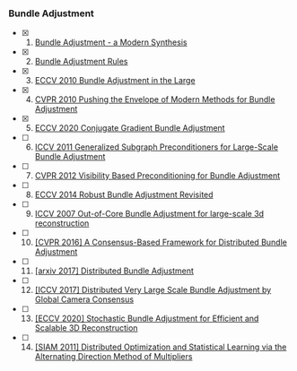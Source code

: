 ### Bundle Adjustment

- [x] 1. [Bundle Adjustment - a Modern Synthesis]()
- [x] 2. [Bundle Adjustment Rules]()
- [x] 3. [ECCV 2010 Bundle Adjustment in the Large]()
- [x] 4. [CVPR 2010 Pushing the Envelope of Modern Methods for Bundle Adjustment]()
- [x] 5. [ECCV 2020 Conjugate Gradient Bundle Adjustment]()
- [ ] 6. [ICCV 2011 Generalized Subgraph Preconditioners for Large-Scale Bundle Adjustment]()
- [ ] 7. [CVPR 2012 Visibility Based Preconditioning for Bundle Adjustment]()
- [ ] 8. [ECCV 2014 Robust Bundle Adjustment Revisited]()

- [ ] 9. [ICCV 2007 Out-of-Core Bundle Adjustment for large-scale 3d reconstruction]()
- [ ] 10. [[CVPR 2016] A Consensus-Based Framework for Distributed Bundle Adjustment]()
- [ ] 11. [[arxiv 2017] Distributed Bundle Adjustment]()
- [ ] 12. [[ICCV 2017] Distributed Very Large Scale Bundle Adjustment by Global Camera Consensus]()
- [ ] 13. [[ECCV 2020] Stochastic Bundle Adjustment for Efficient and Scalable 3D Reconstruction]()

- [ ] 14. [[SIAM 2011] Distributed Optimization and Statistical Learning via the Alternating Direction Method of Multipliers]()
